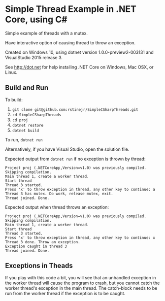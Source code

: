 # Simple Thread Example in .NET Core, using C#

Simple example of threads with a mutex.

Have interactive option of causing thread to throw an exception.

Created on Windows 10, using dotnet version 1.0.0-preview2-003131 and
VisualStudio 2015 release 3.

See http://dot.net for help installing .NET Core on Windows, Mac OSX, or Linux.

## Build and Run

To build:

1. `git clone git@github.com:rstinejr/SimpleCSharpThreads.git`
2. `cd SimpleCSharpThreads`
3. `cd proj`
4. `dotnet restore`
5. `dotnet build`

To run, `dotnet run`

Alternatively, if you have Visual Studio, open the solution file.

Expected output from `dotnet run` if no exception is thrown by thread:

```
Project proj (.NETCoreApp,Version=v1.0) was previously compiled. Skipping compilation.
Main thread 1, create a worker thread.
Start thread
Thread 3 started.
Press 'x' to throw exception in thread, any other key to continue: a
Thread 3 has mutex. Do work, release mutex, exit.
Thread joined. Done.
```

Expected output when thread throws an exception:

```
Project proj (.NETCoreApp,Version=v1.0) was previously compiled. Skipping compilation.
Main thread 1, create a worker thread.
Start thread
Thread 3 started.
Press 'x' to throw exception in thread, any other key to continue: x
Thread 3 done. Throw an exception.
Exception caught in thread 3
Thread joined. Done.
```

## Exceptions in Theads

If you play with this code a bit, you will see that an unhandled exception in the
worker thread will cause the program to crash, but you cannot catch the 
worker thread's exception in the main thread.  The catch-block needs to be 
run from the worker thread if the exception is to be caught.
